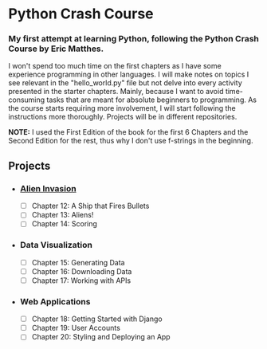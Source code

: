 # Python Crash Course

### My first attempt at learning Python, following the Python Crash Course by Eric Matthes.  
  
I won't spend too much time on the first chapters as I have some experience programming in other languages. I will make notes on topics I see relevant in the "hello_world.py" file but not delve into every activity presented in the starter chapters. Mainly, because I want to avoid time-consuming tasks that are meant for absolute beginners to programming. As the course starts requiring more involvement, I will start following the instructions more thoroughly. Projects will be in different repositories.  
  
**NOTE:** I used the First Edition of the book for the first 6 Chapters and the Second Edition for the rest, thus why I don't use f-strings in the beginning.

## Projects 
- ### [Alien Invasion](http://www.github.com/adolfolh/alien_invasion "Alien Invasion")  
  - [ ] Chapter 12: A Ship that Fires Bullets  
  - [ ] Chapter 13: Aliens!  
  - [ ] Chapter 14: Scoring  
  
- ### Data Visualization
  - [ ] Chapter 15: Generating Data 
  - [ ] Chapter 16: Downloading Data  
  - [ ] Chapter 17: Working with APIs  
  
- ### Web Applications
  - [ ] Chapter 18: Getting Started with Django
  - [ ] Chapter 19: User Accounts  
  - [ ] Chapter 20: Styling and Deploying an App 
